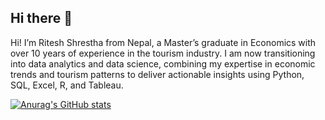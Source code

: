 ## Hi there 👋

Hi! I’m Ritesh Shrestha from Nepal, a Master’s graduate in Economics with over 10 years of experience in the tourism industry. I am now transitioning into data analytics and data science, combining my expertise in economic trends and tourism patterns to deliver actionable insights using Python, SQL, Excel, R, and Tableau.

[![Anurag's GitHub stats](https://github-readme-stats.vercel.app/api?username=RittheGit)](https://github.com/anuraghazra/github-readme-stats)
